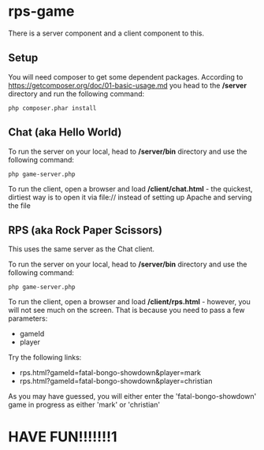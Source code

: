 # rps-game

There is a server component and a client component to this.

## Setup
You will need composer to get some dependent packages. According to https://getcomposer.org/doc/01-basic-usage.md you head to the **/server** directory and run the following command:
```
php composer.phar install
```

## Chat (aka Hello World)
To run the server on your local, head to **/server/bin** directory and use the following command:
```
php game-server.php
```

To run the client, open a browser and load **/client/chat.html** - the quickest, dirtiest way is to open it via file:// instead of setting up Apache and serving the file

## RPS (aka Rock Paper Scissors)
This uses the same server as the Chat client.

To run the server on your local, head to **/server/bin** directory and use the following command:
```
php game-server.php
```

To run the client, open a browser and load **/client/rps.html** - however, you will not see much on the screen. That is because you need to pass a few parameters:
* gameId
* player

Try the following links:
* rps.html?gameId=fatal-bongo-showdown&player=mark
* rps.html?gameId=fatal-bongo-showdown&player=christian

As you may have guessed, you will either enter the 'fatal-bongo-showdown' game in progress as either 'mark' or 'christian'

# HAVE FUN!!!!!!!1
